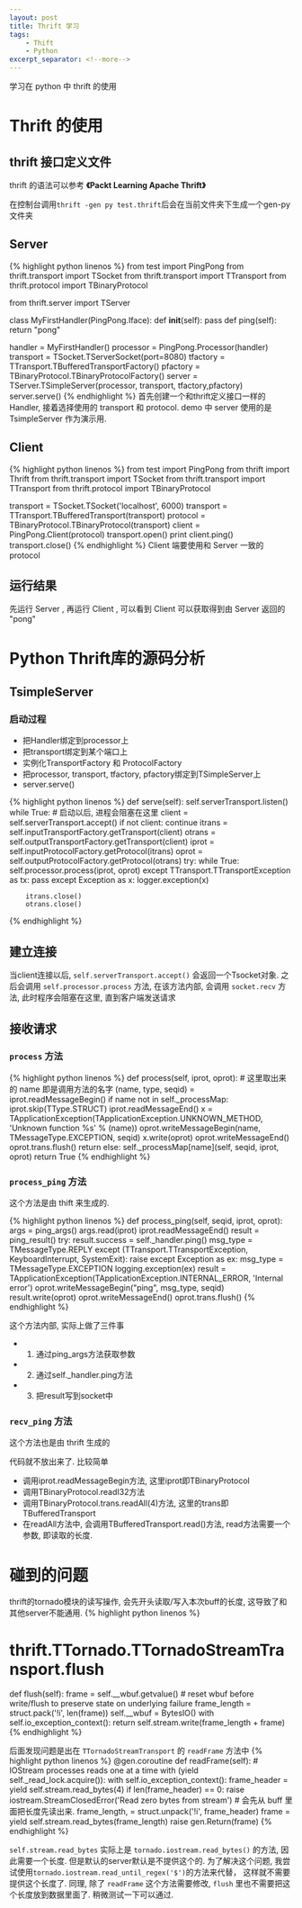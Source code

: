```yaml
---
layout: post
title: Thrift 学习
tags:
    - Thift
    - Python
excerpt_separator: <!--more-->
---
```


学习在 python 中 thrift 的使用
<!--more-->
# Thrift 的使用 #

## thrift 接口定义文件 ##

thrift 的语法可以参考 **《Packt Learning Apache Thrift》**

在控制台调用`thrift -gen py test.thrift`后会在当前文件夹下生成一个gen-py文件夹

## Server ##

{% highlight python linenos %}
from test import PingPong
from thrift.transport import TSocket
from thrift.transport import TTransport
from thrift.protocol import TBinaryProtocol

from thrift.server import TServer

class MyFirstHandler(PingPong.Iface):
    def __init__(self):
        pass
    def ping(self):
        return "pong"

handler = MyFirstHandler()
processor = PingPong.Processor(handler)
transport = TSocket.TServerSocket(port=8080)
tfactory = TTransport.TBufferedTransportFactory()
pfactory = TBinaryProtocol.TBinaryProtocolFactory()
server = TServer.TSimpleServer(processor, transport, tfactory,pfactory)
server.serve()
{% endhighlight %}
首先创建一个和thrift定义接口一样的Handler, 接着选择使用的 transport 和 protocol. demo 中 server 使用的是 TsimpleServer 作为演示用.

## Client ##

{% highlight python linenos %}
from test import PingPong
from thrift import Thrift
from thrift.transport import TSocket
from thrift.transport import TTransport
from thrift.protocol import TBinaryProtocol

transport = TSocket.TSocket('localhost', 6000)
transport = TTransport.TBufferedTransport(transport)
protocol = TBinaryProtocol.TBinaryProtocol(transport)
client = PingPong.Client(protocol)
transport.open()
print client.ping()
transport.close()
{% endhighlight %}
Client 端要使用和 Server 一致的 protocol

## 运行结果 ##
先运行 Server , 再运行 Client , 可以看到 Client 可以获取得到由 Server 返回的 "pong"


# Python Thrift库的源码分析

## TsimpleServer

### 启动过程

- 把Handler绑定到processor上
- 把transport绑定到某个端口上
- 实例化TransportFactory 和 ProtocolFactory
- 把processor, transport, tfactory, pfactory绑定到TSimpleServer上
- server.serve()

{% highlight python linenos %}
def serve(self):
    self.serverTransport.listen()
    while True:
        # 启动以后, 进程会阻塞在这里
        client = self.serverTransport.accept()
        if not client:
            continue
        itrans = self.inputTransportFactory.getTransport(client)
        otrans = self.outputTransportFactory.getTransport(client)
        iprot = self.inputProtocolFactory.getProtocol(itrans)
        oprot = self.outputProtocolFactory.getProtocol(otrans)
        try:
            while True:
                self.processor.process(iprot, oprot)
        except TTransport.TTransportException as tx:
            pass
        except Exception as x:
            logger.exception(x)

        itrans.close()
        otrans.close()
{% endhighlight %}

## 建立连接

当client连接以后, `self.serverTransport.accept()` 会返回一个Tsocket对象. 之后会调用 `self.processor.process` 方法, 在该方法内部, 会调用 `socket.recv` 方法, 此时程序会阻塞在这里, 直到客户端发送请求

## 接收请求

### `process` 方法

{% highlight python linenos %}
def process(self, iprot, oprot):
    # 这里取出来的 name 即是调用方法的名字
    (name, type, seqid) = iprot.readMessageBegin()
    if name not in self._processMap:
        iprot.skip(TType.STRUCT)
        iprot.readMessageEnd()
        x = TApplicationException(TApplicationException.UNKNOWN_METHOD, 'Unknown function %s' % (name))
        oprot.writeMessageBegin(name, TMessageType.EXCEPTION, seqid)
        x.write(oprot)
        oprot.writeMessageEnd()
        oprot.trans.flush()
        return
    else:
        self._processMap[name](self, seqid, iprot, oprot)
        return True
{% endhighlight %}

### `process_ping` 方法
这个方法是由 thift 来生成的.

{% highlight python linenos %}
def process_ping(self, seqid, iprot, oprot):
    args = ping_args()
    args.read(iprot)
    iprot.readMessageEnd()
    result = ping_result()
    try:
        result.success = self._handler.ping()
        msg_type = TMessageType.REPLY
    except (TTransport.TTransportException, KeyboardInterrupt, SystemExit):
        raise
    except Exception as ex:
        msg_type = TMessageType.EXCEPTION
        logging.exception(ex)
        result = TApplicationException(TApplicationException.INTERNAL_ERROR, 'Internal error')
    oprot.writeMessageBegin("ping", msg_type, seqid)
    result.write(oprot)
    oprot.writeMessageEnd()
    oprot.trans.flush()
{% endhighlight %}

这个方法内部, 实际上做了三件事
- 1. 通过ping_args方法获取参数
- 2. 通过self._handler.ping方法
- 3. 把result写到socket中

### `recv_ping` 方法
这个方法也是由 thrift 生成的

代码就不放出来了. 比较简单

- 调用iprot.readMessageBegin方法, 这里iprot即TBinaryProtocol
- 调用TBinaryProtocol.readI32方法
- 调用TBinaryProtocol.trans.readAll(4)方法, 这里的trans即TBufferedTransport
- 在readAll方法中, 会调用TBufferedTransport.read()方法, read方法需要一个参数, 即读取的长度.

# 碰到的问题

thrift的tornado模块的读写操作, 会先开头读取/写入本次buff的长度, 这导致了和其他server不能通用.
{% highlight python linenos %}
# thrift.TTornado.TTornadoStreamTransport.flush
def flush(self):
    frame = self.__wbuf.getvalue()
    # reset wbuf before write/flush to preserve state on underlying failure
    frame_length = struct.pack('!i', len(frame))
    self.__wbuf = BytesIO()
    with self.io_exception_context():
        return self.stream.write(frame_length + frame)
{% endhighlight %}

后面发现问题是出在 `TTornadoStreamTransport` 的 `readFrame` 方法中
{% highlight python linenos %}
@gen.coroutine
    def readFrame(self):
        # IOStream processes reads one at a time
        with (yield self._read_lock.acquire()):
            with self.io_exception_context():
                frame_header = yield self.stream.read_bytes(4)
                if len(frame_header) == 0:
                    raise iostream.StreamClosedError('Read zero bytes from stream')
                # 会先从 buff 里面把长度先读出来.
                frame_length, = struct.unpack('!i', frame_header)
                frame = yield self.stream.read_bytes(frame_length)
                raise gen.Return(frame)
{% endhighlight %}

`self.stream.read_bytes` 实际上是 `tornado.iostream.read_bytes()` 的方法, 因此需要一个长度. 但是默认的server默认是不提供这个的. 为了解决这个问题, 我尝试使用`tornado.iostream.read_until_regex('$')`的方法来代替， 这样就不需要提供这个长度了.
同理, 除了 `readFrame` 这个方法需要修改, `flush` 里也不需要把这个长度放到数据里面了.
稍微测试一下可以通过.
